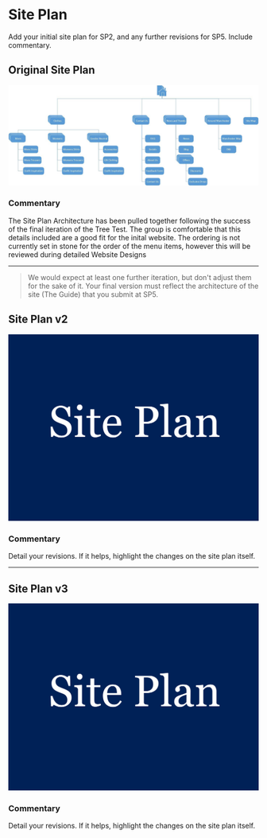 # Site Plan

Add your initial site plan for SP2, and any further revisions for SP5. Include commentary.



## Original Site Plan

<img src="sp2-media/SiteMapv1.jpg" alt="Site Plan based on Tree Testing" width="1000">

### Commentary

The Site Plan Architecture has been pulled together following the success of the final iteration of the Tree Test. The group is comfortable that this details included are a good fit for the inital website. The ordering is not currently set in stone for the order of the menu items, however this will be reviewed during detailed Website Designs

---

>We would expect at least one further iteration, but don't adjust them for the sake of it. Your final version must reflect the architecture of the site (The Guide) that you submit at SP5.

## Site Plan v2

<img src="sp2-media/siteplan.png" alt="Siteplan v2" width="1000">

### Commentary
Detail your revisions. If it helps, highlight the changes on the site plan itself.

---

## Site Plan v3

<img src="sp2-media/siteplan.png" alt="Siteplan v3" width="1000">

### Commentary
Detail your revisions. If it helps, highlight the changes on the site plan itself.

